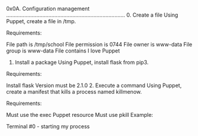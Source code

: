 0x0A. Configuration management 
............................................................................... 
0. Create a file 
Using Puppet, create a file in /tmp. 

Requirements: 

File path is /tmp/school 
File permission is 0744 
File owner is www-data 
File group is www-data 
File contains I love Puppet 
1. Install a package 
Using Puppet, install flask from pip3. 

Requirements: 

Install flask 
Version must be 2.1.0 
2. Execute a command 
Using Puppet, create a manifest that kills a process named killmenow. 

Requirements: 

Must use the exec Puppet resource 
Must use pkill 
Example: 

Terminal #0 - starting my process 
